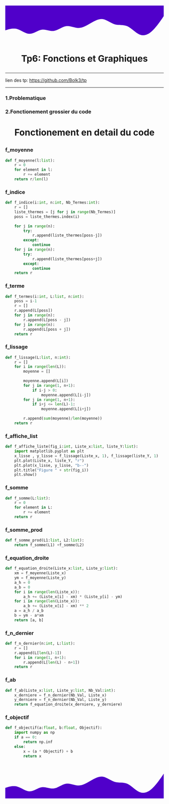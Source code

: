 <svg xmlns="http://www.w3.org/2000/svg" viewBox="0 0 1440 320"><path fill="#5000ca" fill-opacity="1" d="M0,224L18.5,218.7C36.9,213,74,203,111,213.3C147.7,224,185,256,222,256C258.5,256,295,224,332,218.7C369.2,213,406,235,443,229.3C480,224,517,192,554,186.7C590.8,181,628,203,665,202.7C701.5,203,738,181,775,160C812.3,139,849,117,886,122.7C923.1,128,960,160,997,170.7C1033.8,181,1071,171,1108,186.7C1144.6,203,1182,245,1218,261.3C1255.4,277,1292,267,1329,234.7C1366.2,203,1403,149,1422,122.7L1440,96L1440,0L1421.5,0C1403.1,0,1366,0,1329,0C1292.3,0,1255,0,1218,0C1181.5,0,1145,0,1108,0C1070.8,0,1034,0,997,0C960,0,923,0,886,0C849.2,0,812,0,775,0C738.5,0,702,0,665,0C627.7,0,591,0,554,0C516.9,0,480,0,443,0C406.2,0,369,0,332,0C295.4,0,258,0,222,0C184.6,0,148,0,111,0C73.8,0,37,0,18,0L0,0Z"></path></svg>

# <p class="titre">Tp6: Fonctions et Graphiques</p>

---

lien des tp: https://github.com/Bolk3/tp

---

### 1.Problematique

### 2.Fonctionement grossier du code

# <p class="titre">Fonctionement en detail du code</p>

### f_moyenne

````python
def f_moyenne(l:list):
    r = 0
    for element in l:
        r += element
    return r/len(l)
````

### f_indice

````python
def f_indice(i:int, n:int, Nb_Termes:int):
    r = []
    liste_thermes = [j for j in range(Nb_Termes)]
    poss = liste_thermes.index(i)
    
    for j in range(n):
        try:
            r.append(liste_thermes[poss-j])
        except:
            continue
    for j in range(n):
        try:
            r.append(liste_thermes[poss+j])
        except:
            continue
    return r
````

### f_terme

````python
def f_termes(i:int, L:list, n:int):
    poss = i-1
    r = []
    r.append(L[poss])
    for j in range(n):
        r.append(L[poss - j])
    for j in range(n):
        r.append(L[poss + j])
    return r
````

### f_lissage

````python
def f_lissage(L:list, n:int):
    r = []
    for i in range(len(L)):
        moyenne = []
        
        moyenne.append(L[i])
        for j in range(1, n+1):
            if i-j > 0:
                moyenne.append(L[i-j])
        for j in range(1, n+1):
            if i+j <= len(L)-1:
                moyenne.append(L[i+j])
                
        r.append(sum(moyenne)/len(moyenne))
    return r
````

### f_affiche_list

````python
def f_affiche_liste(fig_i:int, Liste_x:list, liste_Y:list):
    import matplotlib.pyplot as plt 
    x_lisse , y_lisse = f_lissage(Liste_x, 1), f_lissage(liste_Y, 1)
    plt.plot(Liste_x, liste_Y, "r")
    plt.plot(x_lisse, y_lisse, "b--")
    plt.title("Figure " + str(fig_i))
    plt.show()
````

### f_somme

````python
def f_somme(L:list):
    r = 0
    for element in L:
        r += element
    return r
````

### f_somme_prod

````python
def f_somme_prod(L1:list, L2:list):
    return f_somme(L1) +f_somme(L2)
````

### f_equation_droite

````python
def f_equation_droite(Liste_x:list, Liste_y:list):
    xm = f_moyenne(Liste_x)
    ym = f_moyenne(Liste_y)
    a_h = 0
    a_b = 0
    for i in range(len(Liste_x)):
        a_h += (Liste_x[i] - xm) * (Liste_y[i] - ym)
    for i in range(len(Liste_x)):
        a_b += (Liste_x[i] - xm) ** 2
    a = a_h / a_b
    b = ym - a*xm
    return [a, b]
````

### f_n_dernier

````python
def f_n_dernier(n:int, L:list):
    r = []
    r.append(L[len(L)-1])
    for i in range(1, n+1):
        r.append(L[len(L) - n+1])
    return r
````

### f_ab

````python
def f_ab(Liste_x:list, Liste_y:list, Nb_Val:int):
    x_derniere = f_n_dernier(Nb_Val, Liste_x)
    y_derniere = f_n_dernier(Nb_Val, Liste_y)
    return f_equation_droite(x_derniere, y_derniere)
````

### f_objectif

````python
def f_objectif(a:float, b:float, Objectif):
    import numpy as np
    if a == 0:
        return np.inf
    else:
        x = (a * Objectif) + b 
        return x 
````

<style>

.titre {
    text-align: center;
}

</style>

<svg xmlns="http://www.w3.org/2000/svg" viewBox="0 0 1440 320"><path fill="#5000ca" fill-opacity="1" d="M0,224L18.5,218.7C36.9,213,74,203,111,213.3C147.7,224,185,256,222,256C258.5,256,295,224,332,218.7C369.2,213,406,235,443,229.3C480,224,517,192,554,186.7C590.8,181,628,203,665,202.7C701.5,203,738,181,775,160C812.3,139,849,117,886,122.7C923.1,128,960,160,997,170.7C1033.8,181,1071,171,1108,186.7C1144.6,203,1182,245,1218,261.3C1255.4,277,1292,267,1329,234.7C1366.2,203,1403,149,1422,122.7L1440,96L1440,320L1421.5,320C1403.1,320,1366,320,1329,320C1292.3,320,1255,320,1218,320C1181.5,320,1145,320,1108,320C1070.8,320,1034,320,997,320C960,320,923,320,886,320C849.2,320,812,320,775,320C738.5,320,702,320,665,320C627.7,320,591,320,554,320C516.9,320,480,320,443,320C406.2,320,369,320,332,320C295.4,320,258,320,222,320C184.6,320,148,320,111,320C73.8,320,37,320,18,320L0,320Z"></path></svg>